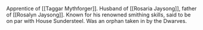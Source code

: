 Apprentice of [[Taggar Mythforger]]. Husband of [[Rosaria Jaysong]], father of [[Rosalyn Jaysong]]. Known for his renowned smithing skills, said to be on par with House Sundersteel. Was an orphan taken in by the Dwarves.